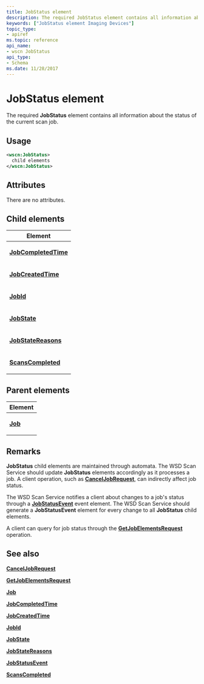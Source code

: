 ```yaml
---
title: JobStatus element
description: The required JobStatus element contains all information about the status of the current scan job.
keywords: ["JobStatus element Imaging Devices"]
topic_type:
- apiref
ms.topic: reference
api_name:
- wscn JobStatus
api_type:
- Schema
ms.date: 11/28/2017
---
```


# JobStatus element


The required **JobStatus** element contains all information about the status of the current scan job.

## Usage

```xml
<wscn:JobStatus>
  child elements
</wscn:JobStatus>
```

## Attributes

There are no attributes.

## Child elements


<table>
<colgroup>
<col width="100%" />
</colgroup>
<thead>
<tr class="header">
<th>Element</th>
</tr>
</thead>
<tbody>
<tr class="odd">
<td><p><a href="jobcompletedtime.md" data-raw-source="[&lt;strong&gt;JobCompletedTime&lt;/strong&gt;](jobcompletedtime.md)"><strong>JobCompletedTime</strong></a></p></td>
</tr>
<tr class="even">
<td><p><a href="jobcreatedtime.md" data-raw-source="[&lt;strong&gt;JobCreatedTime&lt;/strong&gt;](jobcreatedtime.md)"><strong>JobCreatedTime</strong></a></p></td>
</tr>
<tr class="odd">
<td><p><a href="jobid.md" data-raw-source="[&lt;strong&gt;JobId&lt;/strong&gt;](jobid.md)"><strong>JobId</strong></a></p></td>
</tr>
<tr class="even">
<td><p><a href="jobstate.md" data-raw-source="[&lt;strong&gt;JobState&lt;/strong&gt;](jobstate.md)"><strong>JobState</strong></a></p></td>
</tr>
<tr class="odd">
<td><p><a href="jobstatereasons.md" data-raw-source="[&lt;strong&gt;JobStateReasons&lt;/strong&gt;](jobstatereasons.md)"><strong>JobStateReasons</strong></a></p></td>
</tr>
<tr class="even">
<td><p><a href="scanscompleted.md" data-raw-source="[&lt;strong&gt;ScansCompleted&lt;/strong&gt;](scanscompleted.md)"><strong>ScansCompleted</strong></a></p></td>
</tr>
</tbody>
</table>

## Parent elements


<table>
<colgroup>
<col width="100%" />
</colgroup>
<thead>
<tr class="header">
<th>Element</th>
</tr>
</thead>
<tbody>
<tr class="odd">
<td><p><a href="job.md" data-raw-source="[&lt;strong&gt;Job&lt;/strong&gt;](job.md)"><strong>Job</strong></a></p></td>
</tr>
</tbody>
</table>

## Remarks

**JobStatus** child elements are maintained through automata. The WSD Scan Service should update **JobStatus** elements accordingly as it processes a job. A client operation, such as [**CancelJobRequest**](canceljobrequest.md), can indirectly affect job status.

The WSD Scan Service notifies a client about changes to a job's status through a [**JobStatusEvent**](jobstatusevent.md) event element. The WSD Scan Service should generate a **JobStatusEvent** element for every change to all **JobStatus** child elements.

A client can query for job status through the [**GetJobElementsRequest**](getjobelementsrequest.md) operation.

## See also


[**CancelJobRequest**](canceljobrequest.md)

[**GetJobElementsRequest**](getjobelementsrequest.md)

[**Job**](job.md)

[**JobCompletedTime**](jobcompletedtime.md)

[**JobCreatedTime**](jobcreatedtime.md)

[**JobId**](jobid.md)

[**JobState**](jobstate.md)

[**JobStateReasons**](jobstatereasons.md)

[**JobStatusEvent**](jobstatusevent.md)

[**ScansCompleted**](scanscompleted.md)

 

 






